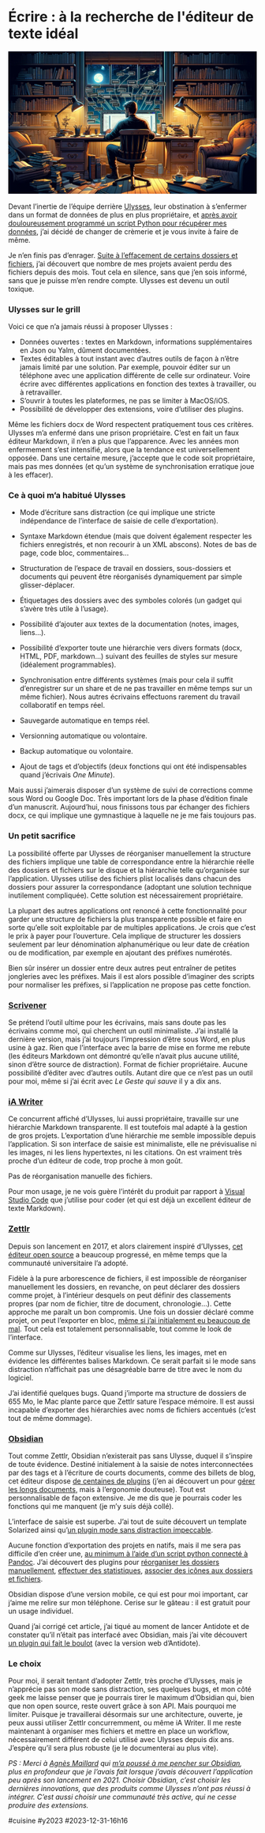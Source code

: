 # Écrire : à la recherche de l'éditeur de texte idéal

![Obsidian](_i/obsidian.png)

Devant l’inertie de l’équipe derrière [Ulysses](https://ulysses.app/), leur obstination à s’enfermer dans un format de données de plus en plus propriétaire, et [après avoir douloureusement programmé un script Python pour récupérer mes données](https://github.com/tcrouzet/ulysses-tools), j’ai décidé de changer de crèmerie et je vous invite à faire de même.

Je n’en finis pas d’enrager. [Suite à l’effacement de certains dossiers et fichiers](pris-en-otage-par-ulysses-app.md), j’ai découvert que nombre de mes projets avaient perdu des fichiers depuis des mois. Tout cela en silence, sans que j’en sois informé, sans que je puisse m’en rendre compte. Ulysses est devenu un outil toxique.

### Ulysses sur le grill

Voici ce que n’a jamais réussi à proposer Ulysses :

* Données ouvertes : textes en Markdown, informations supplémentaires en Json ou Yalm, dûment documentées.
* Textes éditables à tout instant avec d’autres outils de façon à n’être jamais limité par une solution. Par exemple, pouvoir éditer sur un téléphone avec une application différente de celle sur ordinateur. Voire écrire avec différentes applications en fonction des textes à travailler, ou à retravailler.
* S’ouvrir à toutes les plateformes, ne pas se limiter à MacOS/iOS.
* Possibilité de développer des extensions, voire d’utiliser des plugins.

Même les fichiers docx de Word respectent pratiquement tous ces critères. Ulysses m’a enfermé dans une prison propriétaire. C’est en fait un faux éditeur Markdown, il n’en a plus que l’apparence. Avec les années mon enfermement s’est intensifié, alors que la tendance est universellement opposée. Dans une certaine mesure, j’accepte que le code soit propriétaire, mais pas mes données (et qu’un système de synchronisation erratique joue à les effacer).

### Ce à quoi m’a habitué Ulysses

* Mode d’écriture sans distraction (ce qui implique une stricte indépendance de l’interface de saisie de celle d’exportation).

- Syntaxe Markdown étendue (mais que doivent également respecter les fichiers enregistrés, et non recourir à un XML abscons). Notes de bas de page, code bloc, commentaires…

- Structuration de l’espace de travail en dossiers, sous-dossiers et documents qui peuvent être réorganisés dynamiquement par simple glisser-déplacer.

- Étiquetages des dossiers avec des symboles colorés (un gadget qui s’avère très utile à l’usage).

- Possibilité d’ajouter aux textes de la documentation (notes, images, liens…).

- Possibilité d’exporter toute une hiérarchie vers divers formats (docx, HTML, PDF, markdown…) suivant des feuilles de styles sur mesure (idéalement programmables).

- Synchronisation entre différents systèmes (mais pour cela il suffit d’enregistrer sur un share et de ne pas travailler en même temps sur un même fichier). Nous autres écrivains effectuons rarement du travail collaboratif en temps réel.

- Sauvegarde automatique en temps réel.

- Versionning automatique ou volontaire.

- Backup automatique ou volontaire.

- Ajout de tags et d’objectifs (deux fonctions qui ont été indispensables quand j’écrivais *One Minute*).

Mais aussi j’aimerais disposer d’un système de suivi de corrections comme sous Word ou Google Doc. Très important lors de la phase d’édition finale d’un manuscrit. Aujourd’hui, nous finissons tous par échanger des fichiers docx, ce qui implique une gymnastique à laquelle ne je me fais toujours pas.

### Un petit sacrifice

La possibilité offerte par Ulysses de réorganiser manuellement la structure des fichiers implique une table de correspondance entre la hiérarchie réelle des dossiers et fichiers sur le disque et la hiérarchie telle qu’organisée sur l’application. Ulysses utilise des fichiers plist localisés dans chacun des dossiers pour assurer la correspondance (adoptant une solution technique inutilement compliquée). Cette solution est nécessairement propriétaire.

La plupart des autres applications ont renoncé à cette fonctionnalité pour garder une structure de fichiers la plus transparente possible et faire en sorte qu’elle soit exploitable par de multiples applications. Je crois que c’est le prix à payer pour l’ouverture. Cela implique de structurer les dossiers seulement par leur dénomination alphanumérique ou leur date de création ou de modification, par exemple en ajoutant des préfixes numérotés.

Bien sûr insérer un dossier entre deux autres peut entraîner de petites jongleries avec les préfixes. Mais il est alors possible d’imaginer des scripts pour normaliser les préfixes, si l’application ne propose pas cette fonction.

### [Scrivener](https://www.literatureandlatte.com/scrivener/overview)

Se prétend l’outil ultime pour les écrivains, mais sans doute pas les écrivains comme moi, qui cherchent un outil minimaliste. J’ai installé la dernière version, mais j’ai toujours l’impression d’être sous Word, en plus usine à gaz. Rien que l’interface avec la barre de mise en forme me rebute (les éditeurs Markdown ont démontré qu’elle n’avait plus aucune utilité, sinon d’être source de distraction). Format de fichier propriétaire. Aucune possibilité d’éditer avec d’autres outils. Autant dire que ce n’est pas un outil pour moi, même si j’ai écrit avec *Le Geste qui sauve* il y a dix ans.

### [iA Writer](https://ia.net/writer)

Ce concurrent affiché d’Ulysses, lui aussi propriétaire, travaille sur une hiérarchie Markdown transparente. Il est toutefois mal adapté à la gestion de gros projets. L’exportation d’une hiérarchie me semble impossible depuis l’application. Si son interface de saisie est minimaliste, elle ne prévisualise ni les images, ni les liens hypertextes, ni les citations. On est vraiment très proche d’un éditeur de code, trop proche à mon goût.

Pas de réorganisation manuelle des fichiers.

Pour mon usage, je ne vois guère l’intérêt du produit par rapport à [Visual Studio Code](https://code.visualstudio.com/) que j’utilise pour coder (et qui est déjà un excellent éditeur de texte Markdown).

### [Zettlr](https://www.zettlr.com/)

Depuis son lancement en 2017, et alors clairement inspiré d’Ulysses, [cet éditeur open source](https://github.com/Zettlr) a beaucoup progressé, en même temps que la communauté universitaire l’a adopté.

Fidèle à la pure arborescence de fichiers, il est impossible de réorganiser manuellement les dossiers, en revanche, on peut déclarer des dossiers comme projet, à l’intérieur desquels on peut définir des classements propres (par nom de fichier, titre de document, chronologie…). Cette approche me paraît un bon compromis. Une fois un dossier déclaré comme projet, on peut l’exporter en bloc, [même si j’ai initialement eu beaucoup de mal](https://docs.zettlr.com/en/advanced/projects/). Tout cela est totalement personnalisable, tout comme le look de l’interface.

Comme sur Ulysses, l’éditeur visualise les liens, les images, met en évidence les différentes balises Markdown. Ce serait parfait si le mode sans distraction n’affichait pas une désagréable barre de titre avec le nom du logiciel.

J’ai identifié quelques bugs. Quand j’importe ma structure de dossiers de 655 Mo, le Mac plante parce que Zettlr sature l’espace mémoire. Il est aussi incapable d’exporter des hiérarchies avec noms de fichiers accentués (c’est tout de même dommage).

### [Obsidian](https://obsidian.md/)

Tout comme Zettlr, Obsidian n’existerait pas sans Ulysse, duquel il s’inspire de toute évidence. Destiné initialement à la saisie de notes interconnectées par des tags et à l’écriture de courts documents, comme des billets de blog, cet éditeur dispose [de centaines de plugins](https://obsidian.md/plugins) (j’en ai découvert un pour [gérer les longs documents](https://github.com/kevboh/longform), mais à l’ergonomie douteuse). Tout est personnalisable de façon extensive. Je me dis que je pourrais coder les fonctions qui me manquent (je m’y suis déjà collé).

L’interface de saisie est superbe. J’ai tout de suite découvert un template Solarized ainsi qu’[un plugin mode sans distraction impeccable](https://github.com/cmoskvitin/obsidian-prozen).

Aucune fonction d’exportation des projets en natifs, mais il me sera pas difficile d’en créer une, [au minimum à l’aide d’un script python connecté à Pandoc](https://github.com/SebastianMC/obsidian-custom-sort). J’ai découvert des plugins pour [réorganiser les dossiers manuellement](https://github.com/SebastianMC/obsidian-custom-sort), [effectuer des statistiques](https://github.com/isaaclyman/novel-word-count-obsidian), [associer des icônes aux dossiers et fichiers](https://github.com/FlorianWoelki/obsidian-iconize).

Obsidian dispose d’une version mobile, ce qui est pour moi important, car j’aime me relire sur mon téléphone. Cerise sur le gâteau : il est gratuit pour un usage individuel.

Quand j’ai corrigé cet article, j’ai tiqué au moment de lancer Antidote et de constater qu’il n’était pas interfacé avec Obsidian, mais j’ai vite découvert [un plugin qui fait le boulot](obsidian://show-plugin?id=antidote-grammar-checker-integration) (avec la version web d’Antidote).

### Le choix

Pour moi, il serait tentant d’adopter Zettlr, très proche d’Ulysses, mais je n’apprécie pas son mode sans distraction, ses quelques bugs, et mon côté geek me laisse penser que je pourrais tirer le maximum d’Obsidian qui, bien que non open source, reste ouvert grâce à son API. Mais pourquoi me limiter. Puisque je travaillerai désormais sur une architecture, ouverte, je peux aussi utiliser Zettlr concurremment, ou même iA Writer. Il me reste maintenant à organiser mes fichiers et mettre en place un workflow, nécessairement différent de celui utilisé avec Ulysses depuis dix ans. J’espère qu’il sera plus robuste (je le documenterai au plus vite).

*PS : Merci à [Agnès Maillard](https://framapiaf.org/@Monolecte) qui [m’a poussé à me pencher sur Obsidian](https://mamot.fr/deck/@tcrouzet/111642148084053553), plus en profondeur que je l’avais fait lorsque j’avais découvert l’application peu après son lancement en 2021. Choisir Obsidian, c’est choisir les dernières innovations, que des produits comme Ulysses n’ont pas réussi à intégrer. C’est aussi choisir une communauté très active, qui ne cesse produire des extensions.*



#cuisine #y2023 #2023-12-31-16h16
